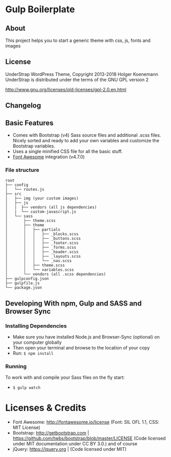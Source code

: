 # Gulp Boilerplate

## About
This project helps you to start a generic theme with  css, js, fonts and images

## License
UnderStrap WordPress Theme, Copyright 2013-2018 Holger Koenemann
UnderStrap is distributed under the terms of the GNU GPL version 2

http://www.gnu.org/licenses/old-licenses/gpl-2.0.en.html

## Changelog

## Basic Features

- Comes with Bootstrap (v4) Sass source files and additional .scss files. Nicely sorted and ready to add your own variables and customize the Bootstrap variables.
- Uses a single minified CSS file for all the basic stuff.
- [Font Awesome](http://fortawesome.github.io/Font-Awesome/) integration (v4.7.0)

### File structure

```
root
├── config
│   └── routes.js
├── src
│   ├── img (your custom images)
│   ├── js
│   |  ├── vendors (all js dependencies)
│   |  └── custom-javascript.js
│   └── sass
│       ├── theme.scss
│       ├── theme
│       │   ├── partials
│       │   │   ├── _blocks.scss
│       │   │   ├── _buttons.scss
│       │   │   ├── _footer.scss
│       │   │   ├── _forms.scss
│       │   │   ├── _header.scss
│       │   │   ├── _layouts.scss
│       │   │   └── _nav.scss
│       │   ├── theme.scss
│       │   └── variables.scss
│       └── vendors (all .scss dependencies)
├── gulpconfig.json
├── gulpfile.js
└── package.json
```


## Developing With npm, Gulp and SASS and Browser Sync

### Installing Dependencies
- Make sure you have installed Node.js and Browser-Sync (optional) on your computer globally
- Then open your terminal and browse to the location of your copy
- Run: `$ npm install`


### Running
To work with and compile your Sass files on the fly start:

- `$ gulp watch`

Licenses & Credits
=
- Font Awesome: http://fontawesome.io/license (Font: SIL OFL 1.1, CSS: MIT License)
- Bootstrap: http://getbootstrap.com | https://github.com/twbs/bootstrap/blob/master/LICENSE (Code licensed under MIT documentation under CC BY 3.0.)
and of course
- jQuery: https://jquery.org | (Code licensed under MIT)